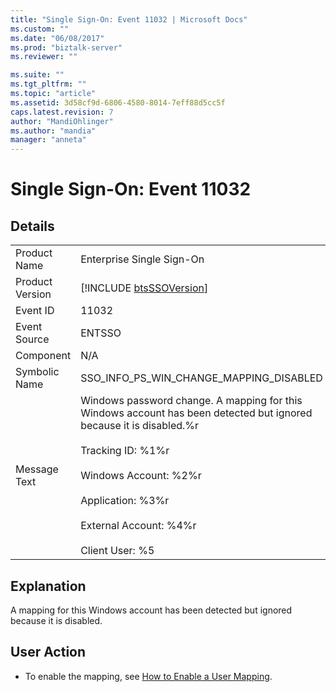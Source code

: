 ```yaml
---
title: "Single Sign-On: Event 11032 | Microsoft Docs"
ms.custom: ""
ms.date: "06/08/2017"
ms.prod: "biztalk-server"
ms.reviewer: ""

ms.suite: ""
ms.tgt_pltfrm: ""
ms.topic: "article"
ms.assetid: 3d58cf9d-6806-4580-8014-7eff88d5cc5f
caps.latest.revision: 7
author: "MandiOhlinger"
ms.author: "mandia"
manager: "anneta"
---
```

# Single Sign-On: Event 11032
## Details  
  
|                 |                                                                                                                                                                                                                                                                                  |
|-----------------|----------------------------------------------------------------------------------------------------------------------------------------------------------------------------------------------------------------------------------------------------------------------------------|
|  Product Name   |                                                                                                                            Enterprise Single Sign-On                                                                                                                             |
| Product Version |                                                                                                           [!INCLUDE [btsSSOVersion](../includes/btsssoversion-md.md)]                                                                                                            |
|    Event ID     |                                                                                                                                      11032                                                                                                                                       |
|  Event Source   |                                                                                                                                      ENTSSO                                                                                                                                      |
|    Component    |                                                                                                                                       N/A                                                                                                                                        |
|  Symbolic Name  |                                                                                                                     SSO_INFO_PS_WIN_CHANGE_MAPPING_DISABLED                                                                                                                      |
|  Message Text   | Windows password change. A mapping for this Windows account has been detected but ignored because it is disabled.%r<br /><br /> Tracking ID: %1%r<br /><br /> Windows Account: %2%r<br /><br /> Application: %3%r<br /><br /> External Account: %4%r<br /><br /> Client User: %5 |
  
## Explanation  
 A mapping for this Windows account has been detected but ignored because it is disabled.  
  
## User Action  
  
-   To enable the mapping, see [How to Enable a User Mapping](../core/how-to-enable-a-user-mapping.md).